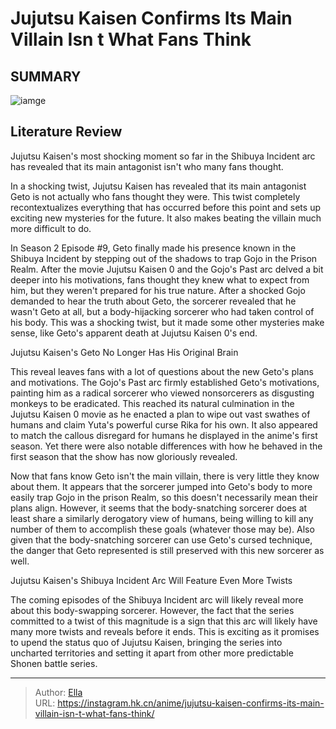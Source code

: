 # Jujutsu Kaisen Confirms Its Main Villain Isn t What Fans Think


## SUMMARY 

![iamge](https://static1.srcdn.com/wordpress/wp-content/uploads/2023/10/gojo-shocked-at-geto-s-reveal-in-jujutsu-kaisen.jpg)

## Literature Review

Jujutsu Kaisen&#39;s most shocking moment so far in the Shibuya Incident arc has revealed that its main antagonist isn&#39;t who many fans thought.





In a shocking twist, Jujutsu Kaisen has revealed that its main antagonist Geto is not actually who fans thought they were. This twist completely recontextualizes everything that has occurred before this point and sets up exciting new mysteries for the future. It also makes beating the villain much more difficult to do.




In Season 2 Episode #9, Geto finally made his presence known in the Shibuya Incident by stepping out of the shadows to trap Gojo in the Prison Realm. After the movie Jujutsu Kaisen 0 and the Gojo&#39;s Past arc delved a bit deeper into his motivations, fans thought they knew what to expect from him, but they weren&#39;t prepared for his true nature. After a shocked Gojo demanded to hear the truth about Geto, the sorcerer revealed that he wasn&#39;t Geto at all, but a body-hijacking sorcerer who had taken control of his body. This was a shocking twist, but it made some other mysteries make sense, like Geto&#39;s apparent death at Jujutsu Kaisen 0&#39;s end.


 Jujutsu Kaisen&#39;s Geto No Longer Has His Original Brain 
          

This reveal leaves fans with a lot of questions about the new Geto&#39;s plans and motivations. The Gojo&#39;s Past arc firmly established Geto&#39;s motivations, painting him as a radical sorcerer who viewed nonsorcerers as disgusting monkeys to be eradicated. This reached its natural culmination in the Jujutsu Kaisen 0 movie as he enacted a plan to wipe out vast swathes of humans and claim Yuta&#39;s powerful curse Rika for his own. It also appeared to match the callous disregard for humans he displayed in the anime&#39;s first season. Yet there were also notable differences with how he behaved in the first season that the show has now gloriously revealed.




Now that fans know Geto isn&#39;t the main villain, there is very little they know about them. It appears that the sorcerer jumped into Geto&#39;s body to more easily trap Gojo in the prison Realm, so this doesn&#39;t necessarily mean their plans align. However, it seems that the body-snatching sorcerer does at least share a similarly derogatory view of humans, being willing to kill any number of them to accomplish these goals (whatever those may be). Also given that the body-snatching sorcerer can use Geto&#39;s cursed technique, the danger that Geto represented is still preserved with this new sorcerer as well.



 Jujutsu Kaisen&#39;s Shibuya Incident Arc Will Feature Even More Twists 
          

The coming episodes of the Shibuya Incident arc will likely reveal more about this body-swapping sorcerer. However, the fact that the series committed to a twist of this magnitude is a sign that this arc will likely have many more twists and reveals before it ends. This is exciting as it promises to upend the status quo of Jujutsu Kaisen, bringing the series into uncharted territories and setting it apart from other more predictable Shonen battle series.






---

> Author: [Ella](https://instagram.hk.cn/)  
> URL: https://instagram.hk.cn/anime/jujutsu-kaisen-confirms-its-main-villain-isn-t-what-fans-think/  

